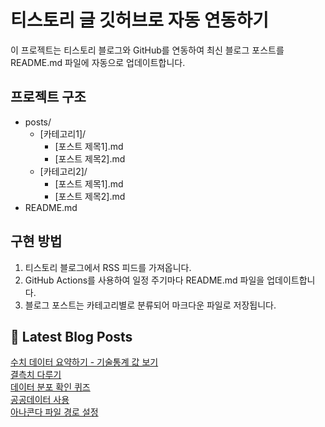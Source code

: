 
# 티스토리 글 깃허브로 자동 연동하기

이 프로젝트는 티스토리 블로그와 GitHub를 연동하여 최신 블로그 포스트를 README.md 파일에 자동으로 업데이트합니다.

## 프로젝트 구조

- posts/
  - [카테고리1]/
    - [포스트 제목1].md
    - [포스트 제목2].md
  - [카테고리2]/
    - [포스트 제목1].md
    - [포스트 제목2].md
- README.md

## 구현 방법

1. 티스토리 블로그에서 RSS 피드를 가져옵니다.
2. GitHub Actions를 사용하여 일정 주기마다 README.md 파일을 업데이트합니다.
3. 블로그 포스트는 카테고리별로 분류되어 마크다운 파일로 저장됩니다.

## 📕 Latest Blog Posts

<a href="https://eunmastudio.tistory.com/12">수치 데이터 요약하기 - 기술통계 값 보기</a></br><a href="https://eunmastudio.tistory.com/11">결측치 다루기</a></br><a href="https://eunmastudio.tistory.com/10">데이터 분포 확인 퀴즈</a></br><a href="https://eunmastudio.tistory.com/9">공공데이터 사용</a></br><a href="https://eunmastudio.tistory.com/7">아나콘다 파일 경로 설정</a></br>